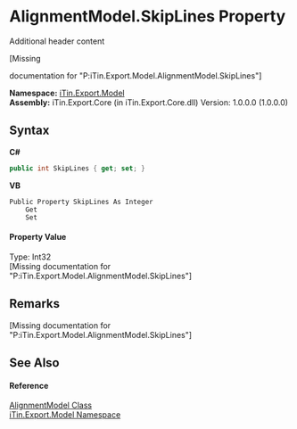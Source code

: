 # AlignmentModel.SkipLines Property 
Additional header content 

\[Missing <summary> documentation for "P:iTin.Export.Model.AlignmentModel.SkipLines"\]

**Namespace:**&nbsp;<a href="ef57ffcc-e95e-b212-5a46-9aa6f5a3511f">iTin.Export.Model</a><br />**Assembly:**&nbsp;iTin.Export.Core (in iTin.Export.Core.dll) Version: 1.0.0.0 (1.0.0.0)

## Syntax

**C#**<br />
``` C#
public int SkipLines { get; set; }
```

**VB**<br />
``` VB
Public Property SkipLines As Integer
	Get
	Set
```


#### Property Value
Type: Int32<br />\[Missing <value> documentation for "P:iTin.Export.Model.AlignmentModel.SkipLines"\]

## Remarks
\[Missing <remarks> documentation for "P:iTin.Export.Model.AlignmentModel.SkipLines"\]

## See Also


#### Reference
<a href="659e1f6d-ea58-262c-d1d6-6dfaebf2ce8b">AlignmentModel Class</a><br /><a href="ef57ffcc-e95e-b212-5a46-9aa6f5a3511f">iTin.Export.Model Namespace</a><br />